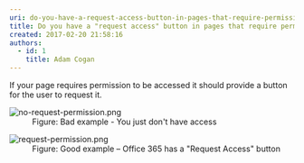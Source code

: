 ```yaml
---
uri: do-you-have-a-request-access-button-in-pages-that-require-permission
title: Do you have a "request access" button in pages that require permission?
created: 2017-02-20 21:58:16
authors:
  - id: 1
    title: Adam Cogan
---
```





<span class='intro'> If your page requires permission to be accessed it should provide a button for the user to request it.<br> </span>

<dl class="badImage"><dt>​​<img src="/PublishingImages/no-request-permission.png" alt="no-request-permission.png" />​​</dt><dd>Figure&#58; Bad example -  You just​ don't have access<br></dd></dl><dl class="goodImage"><dt>​​<img src="/PublishingImages/request-permission.png" alt="request-permission.png" /></dt><dd>Figure&#58; Good example – Office 365 has a &quot;Request Access&quot; button</dd>​ ​<br></dl>


